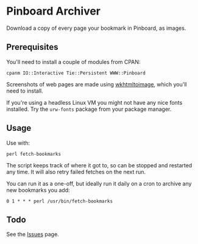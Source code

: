 Pinboard Archiver
=================

Download a copy of every page your bookmark in Pinboard, as images.

## Prerequisites 

You'll need to install a couple of modules from CPAN:

    cpanm IO::Interactive Tie::Persistent WWW::Pinboard

Screenshots of web pages are made using [wkhtmltoimage](http://wkhtmltopdf.org/), which you'll need to install.

If you're using a headless Linux VM you might not have any nice fonts installed. Try the `urw-fonts` package from your package manager.

## Usage

Use with:

    perl fetch-bookmarks

The script keeps track of where it got to, so can be stopped and restarted any time. It will also retry failed fetches on the next run.

You can run it as a one-off, but ideally run it daily on a cron to archive any new bookmarks you add:

	0 1 * * * perl /usr/bin/fetch-bookmarks

## Todo

See the [Issues](https://github.com/willdollman/pinboard-archive/issues) page.
